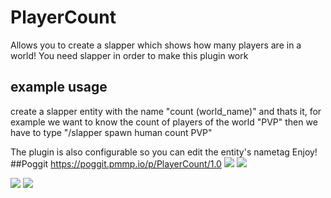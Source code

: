 # PlayerCount
Allows you to create a slapper which shows how many players are in a world!
You need slapper in order to make this plugin work

## example usage
create a slapper entity with the name "count (world_name)" and thats it, for example we want to know the count of players of the world "PVP"
then we have to type "/slapper spawn human count PVP"

The plugin is also configurable so you can edit the entity's nametag
Enjoy!
##Poggit
https://poggit.pmmp.io/p/PlayerCount/1.0
[![](https://poggit.pmmp.io/shield.state/PlayerCount)](https://poggit.pmmp.io/p/PlayerCount)
<a href="https://poggit.pmmp.io/p/PlayerCount"><img src="https://poggit.pmmp.io/shield.state/PlayerCount"></a>

[![](https://poggit.pmmp.io/shield.api/PlayerCount)](https://poggit.pmmp.io/p/PlayerCount)
<a href="https://poggit.pmmp.io/p/PlayerCount"><img src="https://poggit.pmmp.io/shield.api/PlayerCount"></a>

